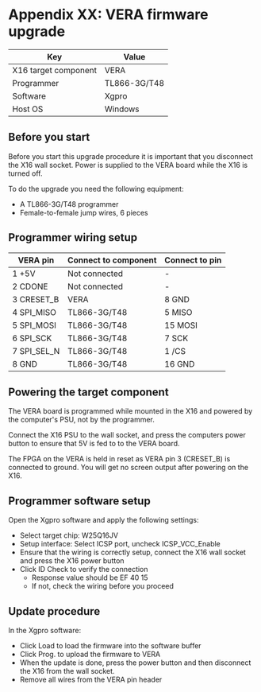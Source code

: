 # Appendix XX: VERA firmware upgrade

| Key                  | Value         |
|----------------------|---------------|
| X16 target component | VERA          |
| Programmer           | TL866-3G/T48  |
| Software             | Xgpro         |
| Host OS              | Windows       |

## Before you start

Before you start this upgrade procedure it is important that
you disconnect the X16 wall socket. Power is supplied to the
VERA board while the X16 is turned off.

To do the upgrade you need the following equipment:
- A TL866-3G/T48 programmer
- Female-to-female jump wires, 6 pieces


## Programmer wiring setup

| VERA pin    | Connect to component | Connect to pin |
|-------------|----------------------|----------------|
| 1 +5V       | Not connected        | -              |
| 2 CDONE     | Not connected        | -              |
| 3 CRESET_B  | VERA                 | 8 GND          |
| 4 SPI_MISO  | TL866-3G/T48         | 5 MISO         |
| 5 SPI_MOSI  | TL866-3G/T48         | 15 MOSI        |
| 6 SPI_SCK   | TL866-3G/T48         | 7 SCK          |
| 7 SPI_SEL_N | TL866-3G/T48         | 1 /CS          |
| 8 GND       | TL866-3G/T48         | 16 GND         |


## Powering the target component

The VERA board is programmed while mounted in the X16 and powered
by the computer's PSU, not by the programmer.

Connect the X16 PSU to the wall socket, and press the
computers power button to ensure that 5V is fed to
to the VERA board.

The FPGA on the VERA is held in reset as VERA pin 3 (CRESET_B)
is connected to ground. You will get no screen output
after powering on the X16.


## Programmer software setup

Open the Xgpro software and apply the following settings:

- Select target chip: W25Q16JV
- Setup interface: Select ICSP port, uncheck ICSP_VCC_Enable
- Ensure that the wiring is correctly setup, connect the X16 wall socket and press the X16 power button
- Click ID Check to verify the connection
    - Response value should be EF 40 15
    - If not, check the wiring before you proceed


## Update procedure

In the Xgpro software:
- Click Load to load the firmware into the software buffer
- Click Prog. to upload the firmware to VERA
- When the update is done, press the power button and then disconnect the X16 from the wall socket. 
- Remove all wires from the VERA pin header